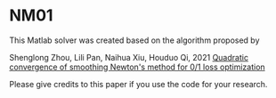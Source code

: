 # NM01

This Matlab solver was created based on the algorithm proposed by

Shenglong Zhou, Lili Pan, Naihua Xiu, Houduo Qi, 2021
[Quadratic convergence of smoothing Newton's method for 0/1 loss optimization](https://www.researchgate.net/publication/350442413) 

Please give credits to this paper if you use the code for your research.
                             
